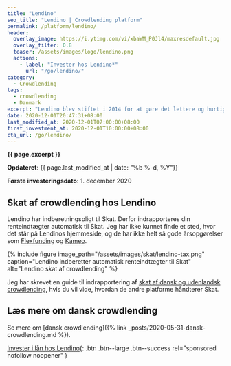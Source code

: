 ```yaml
---
title: "Lendino"
seo_title: "Lendino | Crowdlending platform"
permalink: /platform/lendino/
header:
  overlay_image: https://i.ytimg.com/vi/xbaWM_P0Jl4/maxresdefault.jpg
  overlay_filter: 0.8
  teaser: /assets/images/logo/lendino.png
  actions:
    - label: "Invester hos Lendino*"
      url: "/go/lendino/"
category:
  - Crowdlending
tags:
  - crowdlending
  - Danmark
excerpt: "Lendino blev stiftet i 2014 for at gøre det lettere og hurtige at låne penge. Lendino er en markedsplads for lån, hvor investorerer kan låne direkte til mindre danske virksomheder eller låne penge ud til netværkslån uden kreditvurdering."
date: 2020-12-01T20:47:31+08:00
last_modified_at: 2020-12-01T07:00:00+08:00
first_investment_at: 2020-12-01T10:00:00+08:00
cta_url: /go/lendino/
---
```


**{{ page.excerpt }}**

**Opdateret**: {{ page.last_modified_at | date: "%b %-d, %Y"}}

**Første investeringsdato**: 1. december 2020

## Skat af crowdlending hos Lendino

Lendino har indberetningspligt til Skat. Derfor indrapporteres din renteindtægter automatisk til Skat. Jeg har ikke kunnet finde et sted, hvor det står på Lendinos hjemmeside, og de har ikke helt så gode årsopgørelser som [Flexfunding](/platform/flexfunding/) og [Kameo](/platform/kameo/).

{% include figure image_path="/assets/images/skat/lendino-tax.png" caption="Lendino indberetter automatisk renteindtægter til Skat" alt="Lendino skat af crowdlending" %}

Jeg har skrevet en guide til indrapportering af [skat af dansk og udenlandsk crowdlending](/skat-af-dansk-udenlandsk-crowdlending/), hvis du vil vide, hvordan de andre platforme håndterer Skat.

## Læs mere om dansk crowdlending

Se mere om [dansk crowdlending]({% link _posts/2020-05-31-dansk-crowdlending.md %}).

[Invester i lån hos Lendino](/go/lendino/){: .btn .btn--large .btn--success rel="sponsored nofollow noopener" }
